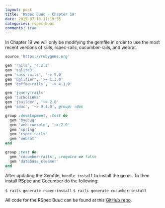 ```yaml
---
layout: post
title: 'RSpec Buuc - Chapter 19'
date: 2015-07-13 11:19:35
categories: rspec-buuc
comments: true
---
```


In Chapter 19 we will only be modifying the gemfile in order to use the most recent versions of rails, rspec-rails, cucumber-rails, and webrat.

```ruby
source 'https://rubygems.org'

gem 'rails', '4.2.3'
gem 'sqlite3'
gem 'sass-rails', '~> 5.0'
gem 'uglifier', '>= 1.3.0'
gem 'coffee-rails', '~> 4.1.0'

gem 'jquery-rails'
gem 'turbolinks'
gem 'jbuilder', '~> 2.0'
gem 'sdoc', '~> 0.4.0', group: :doc

group :development, :test do
  gem 'byebug'
  gem 'web-console', '~> 2.0'
  gem 'spring'
  gem 'rspec-rails'
  gem 'webrat'
end

group :test do
  gem 'cucumber-rails', :require => false
  gem 'database_cleaner'
end
```

After updating the Gemfile, `bundle install` to install the gems. To then install RSpec and Cucumber do the following:

`$ rails generate rspec:install`
`$ rails generate cucumber:install`

All code for the RSpec Buuc can be found at this [GitHub repo][rspec-buuc-repo].

[rspec-buuc-repo]: https://github.com/mlongerich/rspec_buuc
